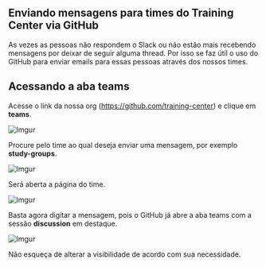 ## Enviando mensagens para times do Training Center via GitHub

As vezes as pessoas não respondem o Slack ou não estão mais recebendo mensagens por deixar de seguir alguma thread. Por isso se faz útil o uso do GitHub para enviar emails para essas pessoas através dos nossos times.

## Acessando a aba teams

Acesse o link da nossa org (https://github.com/training-center) e clique em **teams**.

![Imgur](https://i.imgur.com/KxKXehH.png)

Procure pelo time ao qual deseja enviar uma mensagem, por exemplo **study-groups**.

![Imgur](https://i.imgur.com/fCgze66.png)

Será aberta a página do time.

![Imgur](https://i.imgur.com/wpoUjgS.png)

Basta agora digitar a mensagem, pois o GitHub já abre a aba teams com a sessão **discussion** em destaque.

![Imgur](https://i.imgur.com/ogBSbHK.png)

Não esqueça de alterar a visibilidade de acordo com sua necessidade.

